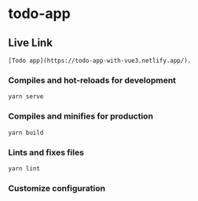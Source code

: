 # todo-app

## Live Link
```
[Todo app](https://todo-app-with-vue3.netlify.app/).
```

### Compiles and hot-reloads for development
```
yarn serve
```

### Compiles and minifies for production
```
yarn build
```

### Lints and fixes files
```
yarn lint
```

### Customize configuration


